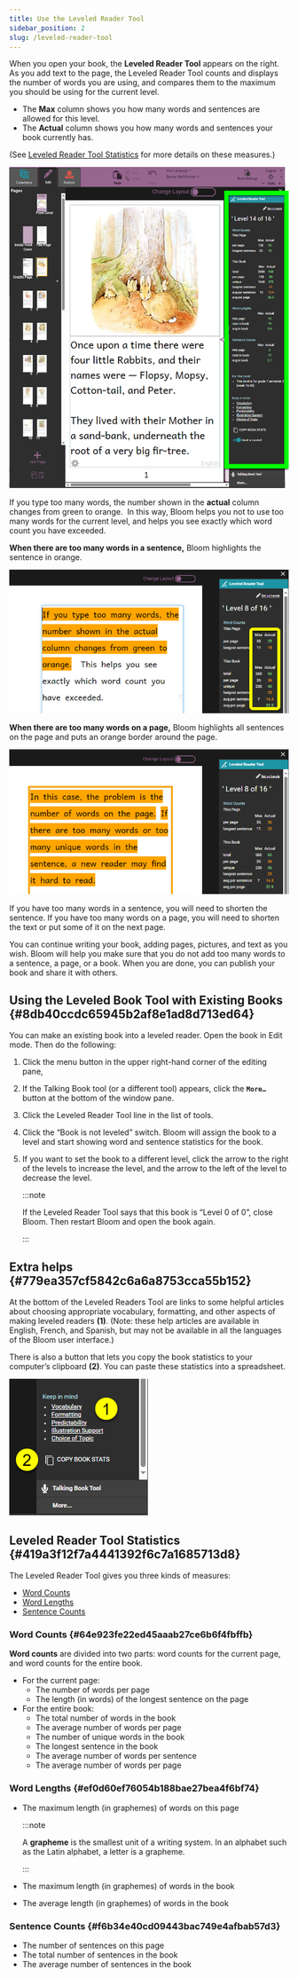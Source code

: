 ```yaml
---
title: Use the Leveled Reader Tool
sidebar_position: 2
slug: /leveled-reader-tool
---
```




When you open your book, the **Leveled Reader Tool** appears on the right. As you add text to the page, the Leveled Reader Tool counts and displays the number of words you are using, and compares them to the maximum you should be using for the current level.

- The **Max** column shows you how many words and sentences are allowed for this level.
- The **Actual** column shows you how many words and sentences your book currently has.

(See [Leveled Reader Tool Statistics](/leveled-reader-tool#419a3f12f7a4441392f6c7a1685713d8) for more details on these measures.)


![](./leveled-reader-tool.48e12a1c-9d4e-42bf-a42e-29a27dcc3f7e.png)


If you type too many words, the number shown in the **actual** column changes from green to orange.  In this way, Bloom helps you not to use too many words for the current level, and helps you see exactly which word count you have exceeded. 


**When there are too many words in a sentence,** Bloom highlights the sentence in orange.  


![](./leveled-reader-tool.08112a91-d996-4d50-9009-03c5136170e2.png)


**When there are too many words on a page,** Bloom highlights all sentences on the page and puts an orange border around the page. 


![](./leveled-reader-tool.a4aaa377-fba9-4253-82a1-ebc4fb94d997.png)


If you have too many words in a sentence, you will need to shorten the sentence. If you have too many words on a page, you will need to shorten the text or put some of it on the next page. 


You can continue writing your book, adding pages, pictures, and text as you wish. Bloom will help you make sure that you do not add too many words to a sentence, a page, or a book. When you are done, you can publish your book and share it with others.


## Using the Leveled Book Tool with Existing Books {#8db40ccdc65945b2af8e1ad8d713ed64}


You can make an existing book into a leveled reader. Open the book in Edit mode. Then do the following:  

1. Click the menu button in the upper right-hand corner of the editing pane,
2. If the Talking Book tool (or a different tool) appears, click the **`More…`** button at the bottom of the window pane.
3. Click the Leveled Reader Tool line in the list of tools.
4. Click the “Book is not leveled” switch. Bloom will assign the book to a level and start showing word and sentence statistics for the book.
5. If you want to set the book to a different level, click the arrow to the right of the levels to increase the level, and the arrow to the left of the level to decrease the level.

	:::note
	
	If the Leveled Reader Tool says that this book is “Level 0 of 0”, close Bloom. Then restart Bloom and open the book again.  
	
	:::
	
	


## Extra helps {#779ea357cf5842c6a6a8753cca55b152}


<div class='notion-row'>
<div class='notion-column' style={{width: 'calc((100% - (min(32px, 4vw) * 1)) * 0.5)'}}>


At the bottom of the Leveled Readers Tool are links to some helpful articles about choosing appropriate vocabulary, formatting, and other aspects of making leveled readers **(1)**. (Note: these help articles are available in English, French, and Spanish, but may not be available in all the languages of the Bloom user interface.)



There is also a button that lets you copy the book statistics to your computer’s clipboard **(2)**. You can paste these statistics into a spreadsheet. 


</div><div className='notion-spacer'></div>

<div class='notion-column' style={{width: 'calc((100% - (min(32px, 4vw) * 1)) * 0.5)'}}>


![](./leveled-reader-tool.8bc6fbf5-c771-4d5c-bc4a-8d36509f60c5.png)


</div><div className='notion-spacer'></div>
</div>


## Leveled Reader Tool Statistics {#419a3f12f7a4441392f6c7a1685713d8}


The Leveled Reader Tool gives you three kinds of measures:

- [Word Counts](/leveled-reader-tool#64e923fe22ed45aaab27ce6b6f4fbffb)
- [Word Lengths](/leveled-reader-tool#ef0d60ef76054b188bae27bea4f6bf74)
- [Sentence Counts](/leveled-reader-tool#f6b34e40cd09443bac749e4afbab57d3)

### Word Counts {#64e923fe22ed45aaab27ce6b6f4fbffb}


**Word counts** are divided into two parts: word counts for the current page, and word counts for the entire book.  

- For the current page:
	- The number of words per page
	- The length (in words) of the longest sentence on the page
- For the entire book:
	- The total number of words in the book
	- The average number of words per page
	- The number of unique words in the book
	- The longest sentence in the book
	- The average number of words per sentence
	- The average number of words per page

### **Word Lengths** {#ef0d60ef76054b188bae27bea4f6bf74}

- The maximum length (in graphemes) of words on this page

	:::note
	
	A **grapheme** is the smallest unit of a writing system. In an alphabet such as the Latin alphabet, a letter is a grapheme. 
	
	:::
	
	

- The maximum length (in graphemes) of words in the book
- The average length (in graphemes) of words in the book

### **Sentence Counts** {#f6b34e40cd09443bac749e4afbab57d3}

- The number of sentences on this page
- The total number of sentences in the book
- The average number of sentences in the book
